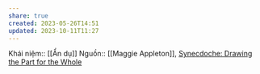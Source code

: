 ```yaml
---
share: true
created: 2023-05-26T14:51
updated: 2023-10-11T11:27
---
```

Khái niệm:: [[Ẩn dụ]]
Nguồn:: [[Maggie Appleton]], [Synecdoche: Drawing the Part for the Whole](https://maggieappleton.com/synecdoche)
